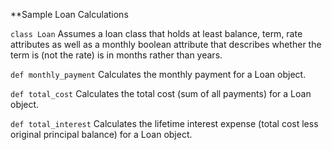 **Sample Loan Calculations

`class Loan`
Assumes a loan class that holds at least balance, term, rate attributes as well
as a monthly boolean attribute that describes whether the term is (not the rate)
is in months rather than years.

`def monthly_payment`
Calculates the monthly payment for a Loan object.

`def total_cost`
Calculates the total cost (sum of all payments) for a Loan object.

`def total_interest`
Calculates the lifetime interest expense (total cost less original principal
balance) for a Loan object.


